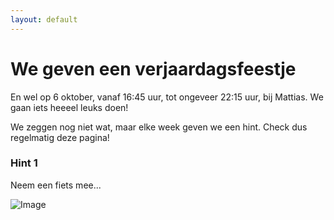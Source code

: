 ```yaml
---
layout: default
---
```


# We geven een verjaardagsfeestje

En wel op 6 oktober, vanaf 16:45 uur, tot ongeveer 22:15 uur, bij Mattias. 
We gaan iets heeeel leuks doen!

We zeggen nog niet wat, maar elke week geven we een hint. Check dus regelmatig deze pagina!

### Hint 1

Neem een fiets mee...

![Image](mata-air.png)
